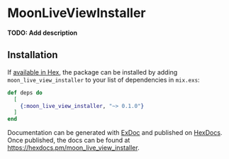 # MoonLiveViewInstaller

**TODO: Add description**

## Installation

If [available in Hex](https://hex.pm/docs/publish), the package can be installed
by adding `moon_live_view_installer` to your list of dependencies in `mix.exs`:

```elixir
def deps do
  [
    {:moon_live_view_installer, "~> 0.1.0"}
  ]
end
```

Documentation can be generated with [ExDoc](https://github.com/elixir-lang/ex_doc)
and published on [HexDocs](https://hexdocs.pm). Once published, the docs can
be found at <https://hexdocs.pm/moon_live_view_installer>.

